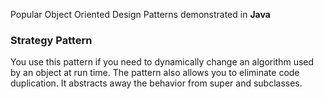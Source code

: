 Popular Object Oriented Design Patterns demonstrated in **Java**

### Strategy Pattern
You use this pattern if you need to dynamically change an algorithm used by an object at run time. The pattern also allows you to eliminate code duplication. It abstracts away the behavior from super and subclasses.
